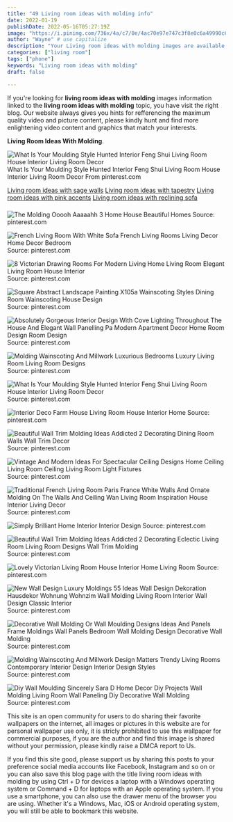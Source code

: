 ```yaml
---
title: "49 Living room ideas with molding info"
date: 2022-01-19
publishDate: 2022-05-16T05:27:19Z
image: "https://i.pinimg.com/736x/4a/c7/0e/4ac70e97e747c3f8e0c6a49990c6a532.jpg"
author: "Wayne" # use capitalize
description: "Your Living room ideas with molding images are available in this site. Living room ideas with molding are a topic that is being searched for and liked by netizens now. You can Get the Living room ideas with molding files here. Get all royalty-free photos."
categories: ["living room"]
tags: ["phone"]
keywords: "Living room ideas with molding"
draft: false

---
```


If you're looking for **living room ideas with molding** images information linked to the **living room ideas with molding** topic, you have visit the right  blog.  Our website always  gives you  hints  for refferencing  the maximum  quality video and picture  content, please kindly hunt and find more enlightening video content and graphics  that match your interests.

**Living Room Ideas With Molding**. 

![What Is Your Moulding Style Hunted Interior Feng Shui Living Room House Interior Living Room Decor](https://i.pinimg.com/originals/29/6a/3f/296a3fd8ee351ffdb92c7b3f7e2740a1.jpg "What Is Your Moulding Style Hunted Interior Feng Shui Living Room House Interior Living Room Decor")
What Is Your Moulding Style Hunted Interior Feng Shui Living Room House Interior Living Room Decor From pinterest.com

[Living room ideas with sage walls](/living-room-ideas-with-sage-walls/)
[Living room ideas with tapestry](/living-room-ideas-with-tapestry/)
[Living room ideas with pink accents](/living-room-ideas-with-pink-accents/)
[Living room ideas with reclining sofa](/living-room-ideas-with-reclining-sofa/)



### 

 


![The Molding Ooooh Aaaaahh 3 Home House Beautiful Homes](https://i.pinimg.com/736x/a3/05/95/a305954c76228e3d7d3d190edc7dd72e--beautiful-living-rooms-beautiful-homes.jpg "The Molding Ooooh Aaaaahh 3 Home House Beautiful Homes")
Source: pinterest.com

 

![French Living Room With White Sofa French Living Rooms Living Decor Home Decor Bedroom](https://i.pinimg.com/564x/05/b7/79/05b779a3e65a91e89609297923ed9e3e.jpg "French Living Room With White Sofa French Living Rooms Living Decor Home Decor Bedroom")
Source: pinterest.com

 

![8 Victorian Drawing Rooms For Modern Living Home Living Room Elegant Living Room House Interior](https://i.pinimg.com/originals/c7/9e/b5/c79eb5024cb886742158ed43212046eb.jpg "8 Victorian Drawing Rooms For Modern Living Home Living Room Elegant Living Room House Interior")
Source: pinterest.com

 

![Square Abstract Landscape Painting X105a Wainscoting Styles Dining Room Wainscoting House Design](https://i.pinimg.com/originals/66/a4/24/66a424ec0b8d6aaf8d844d1ebce90e76.jpg "Square Abstract Landscape Painting X105a Wainscoting Styles Dining Room Wainscoting House Design")
Source: pinterest.com

 

![Absolutely Gorgeous Interior Design With Cove Lighting Throughout The House And Elegant Wall Panelling Pa Modern Apartment Decor Home Room Design Room Design](https://i.pinimg.com/736x/fe/e3/d6/fee3d636fec3c0dd62c30acbfed09acb.jpg "Absolutely Gorgeous Interior Design With Cove Lighting Throughout The House And Elegant Wall Panelling Pa Modern Apartment Decor Home Room Design Room Design")
Source: pinterest.com

 

![Molding Wainscoting And Millwork Luxurious Bedrooms Luxury Living Room Living Room Designs](https://i.pinimg.com/236x/a0/7a/8e/a07a8e60356c3d72e754c5ecef83d2de.jpg "Molding Wainscoting And Millwork Luxurious Bedrooms Luxury Living Room Living Room Designs")
Source: pinterest.com

 

![What Is Your Moulding Style Hunted Interior Feng Shui Living Room House Interior Living Room Decor](https://i.pinimg.com/originals/29/6a/3f/296a3fd8ee351ffdb92c7b3f7e2740a1.jpg "What Is Your Moulding Style Hunted Interior Feng Shui Living Room House Interior Living Room Decor")
Source: pinterest.com

 

![Interior Deco Farm House Living Room House Interior Home](https://i.pinimg.com/originals/ed/8f/05/ed8f05391db8ec7df2be73c462f891e7.jpg "Interior Deco Farm House Living Room House Interior Home")
Source: pinterest.com

 

![Beautiful Wall Trim Molding Ideas Addicted 2 Decorating Dining Room Walls Wall Trim Decor](https://i.pinimg.com/564x/12/24/0d/12240d022a5c2af878e9e713dd561c64--dining-room-moulding-ideas-living-room-molding.jpg "Beautiful Wall Trim Molding Ideas Addicted 2 Decorating Dining Room Walls Wall Trim Decor")
Source: pinterest.com

 

![Vintage And Modern Ideas For Spectacular Ceiling Designs Home Ceiling Living Room Ceiling Living Room Light Fixtures](https://i.pinimg.com/originals/c0/5d/c6/c05dc6e2331a1ac84baf59020ae4fd85.jpg "Vintage And Modern Ideas For Spectacular Ceiling Designs Home Ceiling Living Room Ceiling Living Room Light Fixtures")
Source: pinterest.com

 

![Traditional French Living Room Paris France White Walls And Ornate Molding On The Walls And Ceiling Wan Living Room Inspiration House Interior Living Decor](https://i.pinimg.com/564x/5a/e3/37/5ae3378cdfb7c9ea7654582a25ce83c9.jpg "Traditional French Living Room Paris France White Walls And Ornate Molding On The Walls And Ceiling Wan Living Room Inspiration House Interior Living Decor")
Source: pinterest.com

 

![Simply Brilliant Home Interior Interior Design](https://i.pinimg.com/originals/7d/30/b9/7d30b93c164e683692be820aee4ade5c.jpg "Simply Brilliant Home Interior Interior Design")
Source: pinterest.com

 

![Beautiful Wall Trim Molding Ideas Addicted 2 Decorating Eclectic Living Room Living Room Designs Wall Trim Molding](https://i.pinimg.com/originals/78/8f/d9/788fd99409aada447b2bf756c59adf22.jpg "Beautiful Wall Trim Molding Ideas Addicted 2 Decorating Eclectic Living Room Living Room Designs Wall Trim Molding")
Source: pinterest.com

 

![Lovely Victorian Living Room House Interior Home Living Room](https://i.pinimg.com/originals/95/19/c1/9519c11e8eab61c0ee4cee3f79f0ad3d.jpg "Lovely Victorian Living Room House Interior Home Living Room")
Source: pinterest.com

 

![New Wall Design Luxury Moldings 55 Ideas Wall Design Dekoration Hausdekor Wohnung Wohnzim Wall Molding Living Room Interior Wall Design Classic Interior](https://i.pinimg.com/474x/46/c4/bc/46c4bc6de6f8cdf57e84681efe84de45.jpg "New Wall Design Luxury Moldings 55 Ideas Wall Design Dekoration Hausdekor Wohnung Wohnzim Wall Molding Living Room Interior Wall Design Classic Interior")
Source: pinterest.com

 

![Decorative Wall Molding Or Wall Moulding Designs Ideas And Panels Frame Moldings Wall Panels Bedroom Wall Molding Design Decorative Wall Molding](https://i.pinimg.com/originals/d0/41/3a/d0413aa8216769b9f8cf1e5e8c5f9394.jpg "Decorative Wall Molding Or Wall Moulding Designs Ideas And Panels Frame Moldings Wall Panels Bedroom Wall Molding Design Decorative Wall Molding")
Source: pinterest.com

 

![Molding Wainscoting And Millwork Design Matters Trendy Living Rooms Contemporary Interior Design Interior Design Styles](https://i.pinimg.com/564x/32/e8/f4/32e8f4774b6874b21b4e47acb06253e8.jpg "Molding Wainscoting And Millwork Design Matters Trendy Living Rooms Contemporary Interior Design Interior Design Styles")
Source: pinterest.com

 

![Diy Wall Moulding Sincerely Sara D Home Decor Diy Projects Wall Molding Living Room Wall Paneling Diy Decorative Wall Molding](https://i.pinimg.com/736x/4a/c7/0e/4ac70e97e747c3f8e0c6a49990c6a532.jpg "Diy Wall Moulding Sincerely Sara D Home Decor Diy Projects Wall Molding Living Room Wall Paneling Diy Decorative Wall Molding")
Source: pinterest.com

 

This site is an open community for users to do sharing their favorite wallpapers on the internet, all images or pictures in this website are for personal wallpaper use only, it is stricly prohibited to use this wallpaper for commercial purposes, if you are the author and find this image is shared without your permission, please kindly raise a DMCA report to Us.

If you find this site good, please support us by sharing this posts to your preference social media accounts like Facebook, Instagram and so on or you can also save this blog page with the title living room ideas with molding by using Ctrl + D for devices a laptop with a Windows operating system or Command + D for laptops with an Apple operating system. If you use a smartphone, you can also use the drawer menu of the browser you are using. Whether it's a Windows, Mac, iOS or Android operating system, you will still be able to bookmark this website.
